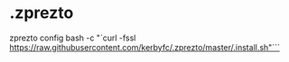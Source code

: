 .zprezto
========

zprezto config
    bash -c "`curl -fssl https://raw.githubusercontent.com/kerbyfc/.zprezto/master/.install.sh"```
